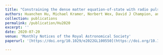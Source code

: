 ```yaml
---
title: "Constraining the dense matter equation-of-state with radio pulsars"
authors: Huanchen Hu, Michael Kramer, Norbert Wex, David J Champion, and Marcel S Kehl
collection: publications
permalink: /publication/Hu2020
excerpt: ''
date: 2020-07-20
venue: 'Monthly Notices of the Royal Astronomical Society'
paperurl: '[https://doi.org/10.1029/e2022GL100550](https://doi.org/10.1093/mnras/staa2107)'

---
```

